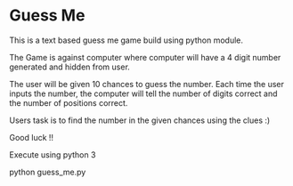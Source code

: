 # Guess Me


This is a text based guess me game build using python module.


The Game is against computer where computer will have a 4 digit number generated
and hidden from user.


The user will be given 10 chances to guess the number. Each time the user inputs
the number, the computer will tell the number of digits correct and the number
of positions correct.


Users task is to find the number in the given chances using the clues :)


Good luck !!



Execute using python 3

python guess_me.py
